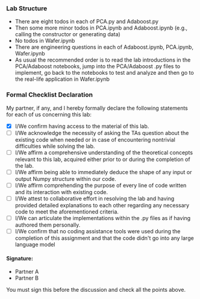 ### Lab Structure
- There are eight todos in each of PCA.py and Adaboost.py
- Then some more minor todos in PCA.ipynb and Adaboost.ipynb (e.g., calling the constructor or generating data)
- No todos in Wafer.ipynb
- There are engineering questions in each of Adaboost.ipynb, PCA.ipynb, Wafer.ipynb
- As usual the recommended order is to read the lab introductions in the PCA/Adaboost notebooks, jump into the PCA/Adaboost .py files to implement, go back to the notebooks to test and analyze and then go to the real-life application in Wafer.ipynb

### Formal Checklist Declaration

My partner, if any, and I hereby formally declare the following statements for each of us concerning this lab:

- [x] I/We confirm having access to the material of this lab.
- [ ] I/We acknowledge the necessity of asking the TAs question about the existing code when needed or in case of encountering nontrivial difficulties while solving the lab.
- [ ] I/We affirm a comprehensive understanding of the theoretical concepts relevant to this lab, acquired either prior to or during the completion of the lab.
- [ ] I/We affirm being able to immediately deduce the shape of any input or output Numpy structure within our code.
- [ ] I/We affirm comprehending the purpose of every line of code written and its interaction with existing code.
- [ ] I/We attest to collaborative effort in resolving the lab and having provided detailed explanations to each other regarding any necessary code to meet the aforementioned criteria.
- [ ] I/We can articulate the implementations within the .py files as if having authored them personally.
- [ ] I/We confirm that no coding assistance tools were used during the completion of this assignment and that the code didn't go into any large language model

#### Signature:
- Partner A
- Partner B

You must sign this before the discussion and check all the points above.